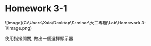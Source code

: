 # Homework 3-1 

![image](C:\Users\Xaio\Desktop\Seminar\大二專題\Lab\Homework 3-1\image.png)

使用指撥開關, 做出一個選擇顯示器

